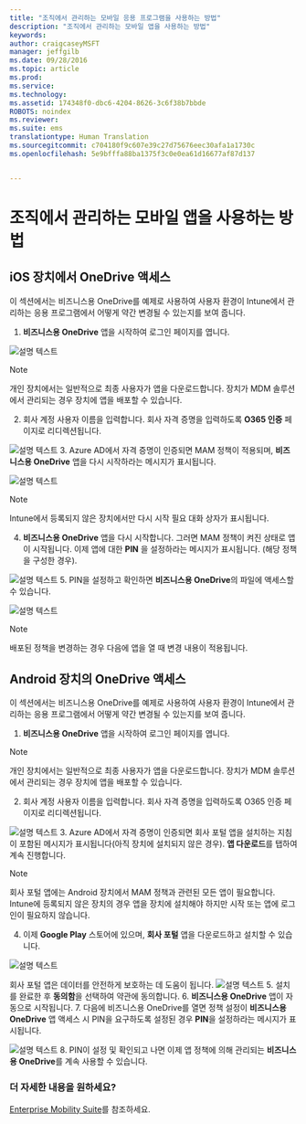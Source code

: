 ```yaml
---
title: "조직에서 관리하는 모바일 응용 프로그램을 사용하는 방법"
description: "조직에서 관리하는 모바일 앱을 사용하는 방법"
keywords: 
author: craigcaseyMSFT
manager: jeffgilb
ms.date: 09/28/2016
ms.topic: article
ms.prod: 
ms.service: 
ms.technology: 
ms.assetid: 174348f0-dbc6-4204-8626-3c6f38b7bbde
ROBOTS: noindex
ms.reviewer: 
ms.suite: ems
translationtype: Human Translation
ms.sourcegitcommit: c704180f9c607e39c27d75676eec30afa1a1730c
ms.openlocfilehash: 5e9bfffa88ba1375f3c0e0ea61d16677af87d137


---
```


# 조직에서 관리하는 모바일 앱을 사용하는 방법

## iOS 장치에서 OneDrive 액세스

이 섹션에서는 비즈니스용 OneDrive를 예제로 사용하여 사용자 환경이 Intune에서 관리하는 응용 프로그램에서 어떻게 약간 변경될 수 있는지를 보여 줍니다.

1.  **비즈니스용 OneDrive** 앱을 시작하여 로그인 페이지를 엽니다.

  ![설명 텍스트](./media/ft-useMngdApps-1-launchOnedrive.png)
> [!NOTE]
> 개인 장치에서는 일반적으로 최종 사용자가 앱을 다운로드합니다. 장치가 MDM 솔루션에서 관리되는 경우 장치에 앱을 배포할 수 있습니다.

2.  회사 계정 사용자 이름을 입력합니다. 회사 자격 증명을 입력하도록 **O365 인증** 페이지로 리디렉션됩니다.

  ![설명 텍스트](./media/ft-useMngdApps-2-enterName.png)
3.  Azure AD에서 자격 증명이 인증되면 MAM 정책이 적용되며, **비즈니스용 OneDrive** 앱을 다시 시작하라는 메시지가 표시됩니다.

  ![설명 텍스트](./media/ft-useMngdApps-3-restart.png)
> [!NOTE]
> Intune에서 등록되지 않은 장치에서만 다시 시작 필요 대화 상자가 표시됩니다.

4.  **비즈니스용 OneDrive** 앱을 다시 시작합니다. 그러면 MAM 정책이 켜진 상태로 앱이 시작됩니다. 이제 앱에 대한 **PIN** 을 설정하라는 메시지가 표시됩니다. (해당 정책을 구성한 경우).

  ![설명 텍스트](./media/ft-useMngdApps-4-enterPIN.png)
5.  PIN을 설정하고 확인하면 **비즈니스용 OneDrive**의 파일에 액세스할 수 있습니다.

  ![설명 텍스트](./media/ft-useMngdApps-5-accessFiles.png)
> [!NOTE]
> 배포된 정책을 변경하는 경우 다음에 앱을 열 때 변경 내용이 적용됩니다.

## Android 장치의 OneDrive 액세스
이 섹션에서는 비즈니스용 OneDrive를 예제로 사용하여 사용자 환경이 Intune에서 관리하는 응용 프로그램에서 어떻게 약간 변경될 수 있는지를 보여 줍니다.
1.  **비즈니스용 OneDrive** 앱을 시작하여 로그인 페이지를 엽니다.
> [!NOTE]
> 개인 장치에서는 일반적으로 최종 사용자가 앱을 다운로드합니다. 장치가 MDM 솔루션에서 관리되는 경우 장치에 앱을 배포할 수 있습니다.

2.  회사 계정 사용자 이름을 입력합니다. 회사 자격 증명을 입력하도록 O365 인증 페이지로 리디렉션됩니다.

  ![설명 텍스트](./media/ft-useMngdApps-6-enterCreds.png)
3.  Azure AD에서 자격 증명이 인증되면 회사 포털 앱을 설치하는 지침이 포함된 메시지가 표시됩니다(아직 장치에 설치되지 않은 경우). **앱 다운로드**를 탭하여 계속 진행합니다.
> [!NOTE]
> 회사 포털 앱에는 Android 장치에서 MAM 정책과 관련된 모든 앱이 필요합니다. Intune에 등록되지 않은 장치의 경우 앱을 장치에 설치해야 하지만 시작 또는 앱에 로그인이 필요하지 않습니다.

4.  이제 **Google Play** 스토어에 있으며, **회사 포털** 앱을 다운로드하고 설치할 수 있습니다.

  ![설명 텍스트](./media/ft-useMngdApps-7-installPortal.png)

 회사 포털 앱은 데이터를 안전하게 보호하는 데 도움이 됩니다.
![설명 텍스트](./media/ft-useMngdApps-8-intunePortal.png)
5.  설치를 완료한 후 **동의함**을 선택하여 약관에 동의합니다.
6.  **비즈니스용 OneDrive** 앱이 자동으로 시작됩니다.
7.  다음에 비즈니스용 OneDrive를 열면 정책 설정이 **비즈니스용 OneDrive** 앱 액세스 시 PIN을 요구하도록 설정된 경우 **PIN**을 설정하라는 메시지가 표시됩니다.

  ![설명 텍스트](./media/ft-useMngdApps-9-setNewPIN.png)
8.  PIN이 설정 및 확인되고 나면 이제 앱 정책에 의해 관리되는 **비즈니스용 OneDrive**를 계속 사용할 수 있습니다.

### 더 자세한 내용을 원하세요?
[Enterprise Mobility Suite](https://www.microsoft.com/en-us/server-cloud/enterprise-mobility/overview.aspx)를 참조하세요.



<!--HONumber=Sep16_HO4-->


